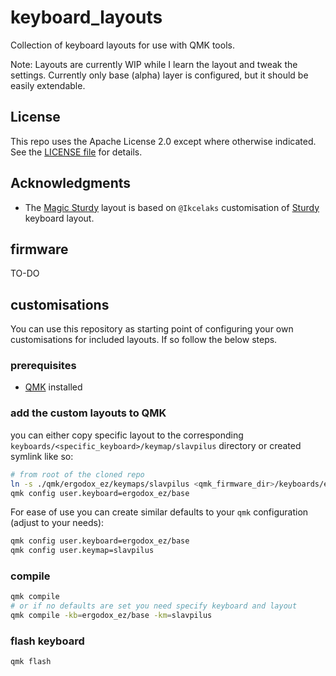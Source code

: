 # keyboard_layouts
Collection of keyboard layouts for use with QMK tools.  

Note: Layouts are currently WIP while I learn the layout and tweak the settings. Currently only base (alpha) layer is configured, but it should be easily extendable. 

## License

This repo uses the Apache License 2.0 except where otherwise indicated. See the
[LICENSE file](LICENSE.txt) for details.

## Acknowledgments  

- The [Magic Sturdy](https://github.com/Ikcelaks/keyboard_layouts) layout is based on `@Ikcelaks` customisation of [Sturdy](https://oxey.dev/sturdy/index.html) keyboard layout. 

## firmware

TO-DO

## customisations

You can use this repository as starting point of configuring your own customisations for included layouts. If so follow the below steps. 

### prerequisites
- [QMK](https://qmk.fm/) installed

### add the custom layouts to QMK 
you can either copy specific layout to the corresponding `keyboards/<specific_keyboard>/keymap/slavpilus` directory or created symlink like so:  

```bash
# from root of the cloned repo
ln -s ./qmk/ergodox_ez/keymaps/slavpilus <qmk_firmware_dir>/keyboards/ergodox_ez/keymaps/slavpilus
qmk config user.keyboard=ergodox_ez/base
``` 

For ease of use you can create similar defaults to your `qmk` configuration (adjust to your needs):
```bash
qmk config user.keyboard=ergodox_ez/base
qmk config user.keymap=slavpilus
```

### compile

```bash
qmk compile
# or if no defaults are set you need specify keyboard and layout 
qmk compile -kb=ergodox_ez/base -km=slavpilus
```

### flash keyboard
```bash
qmk flash
```

